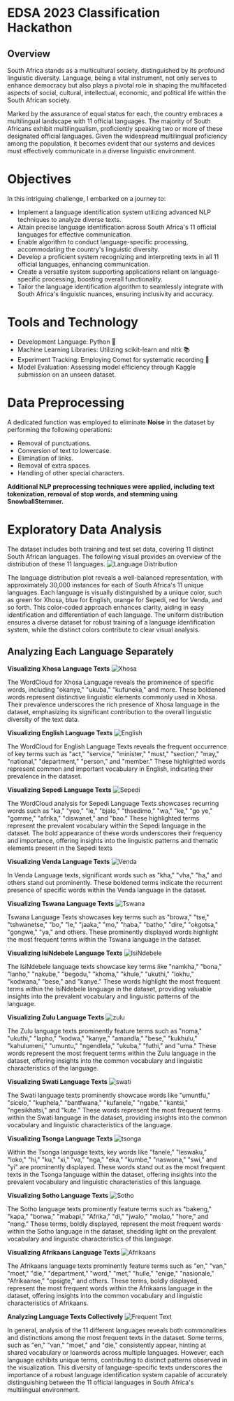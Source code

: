 # EDSA 2023 Classification Hackathon

## Overview
South Africa stands as a multicultural society, distinguished by its profound linguistic diversity. Language, being a vital instrument, not only serves to enhance democracy but also plays a pivotal role in shaping the multifaceted aspects of social, cultural, intellectual, economic, and political life within the South African society.

Marked by the assurance of equal status for each, the country embraces a multilingual landscape with 11 official languages. The majority of South Africans exhibit multilingualism, proficiently speaking two or more of these designated official languages. Given the widespread multilingual proficiency among the population, it becomes evident that our systems and devices must effectively communicate in a diverse linguistic environment.

# Objectives
In this intriguing challenge, I embarked on a journey to:
- Implement a language identification system utilizing advanced NLP techniques to analyze diverse texts.
- Attain precise language identification across South Africa's 11 official languages for effective communication.
- Enable algorithm to conduct language-specific processing, accommodating the country's linguistic diversity.
- Develop a proficient system recognizing and interpreting texts in all 11 official languages, enhancing communication.
- Create a versatile system supporting applications reliant on language-specific processing, boosting overall functionality.
- Tailor the language identification algorithm to seamlessly integrate with South Africa's linguistic nuances, ensuring inclusivity and accuracy.

# Tools and Technology
- Development Language: Python 🐍
- Machine Learning Libraries: Utilizing scikit-learn and nltk 📚
- Experiment Tracking: Employing Comet for systematic recording 📜
- Model Evaluation: Assessing model efficiency through Kaggle submission on an unseen dataset.

# Data Preprocessing
A dedicated function was employed to eliminate **Noise** in the dataset by performing the following operations:

- Removal of punctuations.
- Conversion of text to lowercase.
- Elimination of links.
- Removal of extra spaces.
- Handling of other special characters.

**Additional NLP preprocessing techniques were applied, including text tokenization, removal of stop words, and stemming using SnowballStemmer.**

# Exploratory Data Analysis
The dataset includes both training and test set data, covering 11 distinct South African languages. The following visual provides an overview of the distribution of these 11 languages.
![Language Distribution](visuals/download.png)

The language distribution plot reveals a well-balanced representation, with approximately 30,000 instances for each of South Africa's 11 unique languages. Each language is visually distinguished by a unique color, such as green for Xhosa, blue for English, orange for Sepedi, red for Venda, and so forth. This color-coded approach enhances clarity, aiding in easy identification and differentiation of each language. The uniform distribution ensures a diverse dataset for robust training of a language identification system, while the distinct colors contribute to clear visual analysis.

## Analyzing Each Language Separately
**Visualizing Xhosa Language Texts**
![Xhosa](visuals/xhosa.png)

The WordCloud for Xhosa Language reveals the prominence of specific words, including "okanye," "ukuba," "kufuneka," and more. These boldened words represent distinctive linguistic elements commonly used in Xhosa. Their prevalence underscores the rich presence of Xhosa language in the dataset, emphasizing its significant contribution to the overall linguistic diversity of the text data.

**Visualizing English Language Texts**
![English](visuals/english.png)

The WordCloud for English Language Texts reveals the frequent occurrence of key terms such as "act," "service," "minister," "must," "section," "may," "national," "department," "person," and "member." These highlighted words represent common and important vocabulary in English, indicating their prevalence in the dataset.

**Visualizing Sepedi Language Texts**
![Sepedi](visuals/sepedi.png)

The WordCloud analysis for Sepedi Language Texts showcases recurring words such as "ka," "yeo," "le," "bjalo," "thsedimo," "wa," "ke," "go ye," "gomme," "afrika," "diswanet," and "bao." These highlighted terms represent the prevalent vocabulary within the Sepedi language in the dataset. The bold appearance of these words underscores their frequency and importance, offering insights into the linguistic patterns and thematic elements present in the Sepedi texts

**Visualizing Venda Language Texts**
![Venda](visuals/venda.png)

In Venda Language texts, significant words such as "kha," "vha," "ha," and others stand out prominently. These boldened terms indicate the recurrent presence of specific words within the Venda language in the dataset.

**Visualizing Tswana Language Texts**
![Tswana](visuals/tswana.png)

Tswana Language Texts showcases key terms such as "browa," "tse," "tshwanetse," "bo," "le," "jaaka," "mo," "haba," "batho," "dire," "okgotsa," "gongwe," "ya," and others. These prominently displayed words highlight the most frequent terms within the Tswana language in the dataset.

**Visualizing IsiNdebele Language Texts**
![IsiNdebele](visuals/isiNdebele.png)

The IsiNdebele language texts showcase key terms like "namkha," "bona," "lanho," "nakube," "begodu," "khoma," "khule," "ukuthi," "lokhu," "kodwana," "bese," and "kanye." These words highlight the most frequent terms within the IsiNdebele language in the dataset, providing valuable insights into the prevalent vocabulary and linguistic patterns of the language.

**Visualizing Zulu Language Texts**
![zulu](visuals/zulu.png)

The Zulu language texts prominently feature terms such as "noma," "ukuthi," "lapho," "kodwa," "kanye," "amandla," "bese," "kukhulu," "kahulumeni," "umuntu," "ngendlela," "ukuba," "futhi," and "uma." These words represent the most frequent terms within the Zulu language in the dataset, offering insights into the common vocabulary and linguistic characteristics of the language.

**Visualizing Swati Language Texts**
![swati](visuals/swati.png)

The Swati language texts prominently showcase words like "umuntfu," "sicelo," "kuphela," "bantfwana," "kufanele," "ngabe," "kantsi," "ngesikhatsi," and "kute." These words represent the most frequent terms within the Swati language in the dataset, providing insights into the common vocabulary and linguistic characteristics of the language.

**Visualizing Tsonga Language Texts**
![tsonga](visuals/tsonga.png)

Within the Tsonga language texts, key words like "fanele," "leswaku," "loko," "hi," "ku," "xi," "va," "nga," "eka," "kumbe," "naswona," "swi," and "yi" are prominently displayed. These words stand out as the most frequent texts in the Tsonga language within the dataset, offering insights into the prevalent vocabulary and linguistic characteristics of this language.

**Visualizing Sotho Language Texts**
![Sotho](visuals/sotho.png)

The Sotho language texts prominently feature terms such as "bakeng," "kapa," "borwa," "mabapi," "Afrika," "di," "jwalo," "molao," "hore," and "nang." These terms, boldly displayed, represent the most frequent words within the Sotho language in the dataset, shedding light on the prevalent vocabulary and linguistic characteristics of this language.

**Visualizing Afrikaans Language Texts**
![Afrikaans](visuals/afrikaans.png)

The Afrikaans language texts prominently feature terms such as "en," "van," "moet," "die," "department," "word," "met," "hulle," "enige," "nasionale," "Afrikaanse," "opsigte," and others. These terms, boldly displayed, represent the most frequent words within the Afrikaans language in the dataset, offering insights into the common vocabulary and linguistic characteristics of Afrikaans.

**Analyzing Language Texts Collectively**
![Frequent Text](visuals/frequent_text.png)

In general, analysis of the 11 different languages reveals both commonalities and distinctions among the most frequent texts in the dataset. Some terms, such as "en," "van," "moet," and "die," consistently appear, hinting at shared vocabulary or loanwords across multiple languages. However, each language exhibits unique terms, contributing to distinct patterns observed in the visualization. This diversity of language-specific texts underscores the importance of a robust language identification system capable of accurately distinguishing between the 11 official languages in South Africa's multilingual environment.
